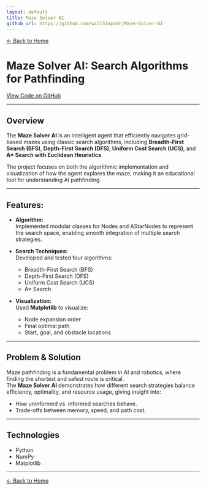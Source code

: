 ```yaml
---
layout: default
title: Maze Solver AI
github_url: https://github.com/will51mps0n/Maze-Solver-AI
---
```


[← Back to Home](../index.html)

# Maze Solver AI: Search Algorithms for Pathfinding  
[View Code on GitHub](https://github.com/will51mps0n/Maze-Solver-AI)

---

## Overview

The **Maze Solver AI** is an intelligent agent that efficiently navigates grid-based mazes using classic search algorithms, including **Breadth-First Search (BFS)**, **Depth-First Search (DFS)**, **Uniform Cost Search (UCS)**, and **A\* Search with Euclidean Heuristics**.  

The project focuses on both the algorithmic implementation and visualization of how the agent explores the maze, making it an educational tool for understanding AI pathfinding.

---

## Features:
- **Algorithm:**  
  Implemented modular classes for Nodes and AStarNodes to represent the search space, enabling smooth integration of multiple search strategies.

- **Search Techniques:**  
  Developed and tested four algorithms:
  - Breadth-First Search (BFS)
  - Depth-First Search (DFS)
  - Uniform Cost Search (UCS)
  - A\* Search 

- **Visualization:**  
  Used **Matplotlib** to visualize:
  - Node expansion order
  - Final optimal path
  - Start, goal, and obstacle locations

---

## Problem & Solution

Maze pathfinding is a fundamental problem in AI and robotics, where finding the shortest and safest route is critical.  
The **Maze Solver AI** demonstrates how different search strategies balance efficiency, optimality, and resource usage, giving insight into:

- How uninformed vs. informed searches behave.
- Trade-offs between memory, speed, and path cost.

---

## Technologies
- Python
- NumPy
- Matplotlib

---

[← Back to Home](../index.html)